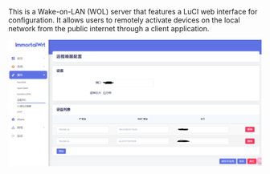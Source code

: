 This is a Wake-on-LAN (WOL) server that features a LuCI web interface for configuration. It allows users to remotely activate devices on the local network from the public internet through a client application.

![preview](preview/01.png)